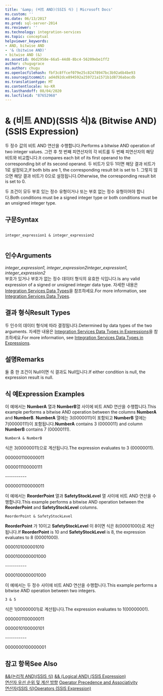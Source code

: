```yaml
---
title: '&amp; (비트 AND)(SSIS 식) | Microsoft Docs'
ms.custom: ''
ms.date: 06/13/2017
ms.prod: sql-server-2014
ms.reviewer: ''
ms.technology: integration-services
ms.topic: conceptual
helpviewer_keywords:
- AND, bitwise AND
- '& (bitwise AND)'
- bitwise AND (&)
ms.assetid: 06d2958e-66a5-44d8-8bc4-56209ebe1ff2
author: chugugrace
ms.author: chugu
ms.openlocfilehash: fbf3c8ffcef079e25c82478947bc3b92a6b4be93
ms.sourcegitcommit: ad4d92dce894592a259721a1571b1d8736abacdb
ms.translationtype: MT
ms.contentlocale: ko-KR
ms.lasthandoff: 08/04/2020
ms.locfileid: "87652968"
---
```

# <a name="amp-bitwise-and-ssis-expression"></a><span data-ttu-id="4eb75-102">&amp; (비트 AND)(SSIS 식)</span><span class="sxs-lookup"><span data-stu-id="4eb75-102">&amp; (Bitwise AND) (SSIS Expression)</span></span>
  <span data-ttu-id="4eb75-103">두 정수 값의 비트 AND 연산을 수행합니다.</span><span class="sxs-lookup"><span data-stu-id="4eb75-103">Performs a bitwise AND operation of two integer values.</span></span> <span data-ttu-id="4eb75-104">그런 후 첫 번째 피연산자의 각 비트를 두 번째 피연산자의 해당 비트와 비교합니다.</span><span class="sxs-lookup"><span data-stu-id="4eb75-104">It compares each bit of its first operand to the corresponding bit of its second operand.</span></span> <span data-ttu-id="4eb75-105">두 비트가 모두 1이면 해당 결과 비트가 1로 설정되고,</span><span class="sxs-lookup"><span data-stu-id="4eb75-105">If both bits are 1, the corresponding result bit is set to 1.</span></span> <span data-ttu-id="4eb75-106">그렇지 않으면 해당 결과 비트가 0으로 설정됩니다.</span><span class="sxs-lookup"><span data-stu-id="4eb75-106">Otherwise, the corresponding result bit is set to 0.</span></span>  
  
 <span data-ttu-id="4eb75-107">두 조건이 모두 부호 있는 정수 유형이거나 또는 부호 없는 정수 유형이어야 합니다.</span><span class="sxs-lookup"><span data-stu-id="4eb75-107">Both conditions must be a signed integer type or both conditions must be an unsigned integer type.</span></span>  
  
## <a name="syntax"></a><span data-ttu-id="4eb75-108">구문</span><span class="sxs-lookup"><span data-stu-id="4eb75-108">Syntax</span></span>  
  
```  
  
integer_expression1 & integer_expression2  
  
```  
  
## <a name="arguments"></a><span data-ttu-id="4eb75-109">인수</span><span class="sxs-lookup"><span data-stu-id="4eb75-109">Arguments</span></span>  
 <span data-ttu-id="4eb75-110">*integer_expression1, integer_expression2*</span><span class="sxs-lookup"><span data-stu-id="4eb75-110">*integer_expression1, integer_expression2*</span></span>  
 <span data-ttu-id="4eb75-111">부호가 있거나 부호가 없는 정수 데이터 형식의 유효한 식입니다.</span><span class="sxs-lookup"><span data-stu-id="4eb75-111">Is any valid expression of a signed or unsigned integer data type.</span></span> <span data-ttu-id="4eb75-112">자세한 내용은 [Integration Services Data Types](../data-flow/integration-services-data-types.md)을 참조하세요.</span><span class="sxs-lookup"><span data-stu-id="4eb75-112">For more information, see [Integration Services Data Types](../data-flow/integration-services-data-types.md).</span></span>  
  
## <a name="result-types"></a><span data-ttu-id="4eb75-113">결과 형식</span><span class="sxs-lookup"><span data-stu-id="4eb75-113">Result Types</span></span>  
 <span data-ttu-id="4eb75-114">두 인수의 데이터 형식에 따라 결정됩니다.</span><span class="sxs-lookup"><span data-stu-id="4eb75-114">Determined by data types of the two arguments.</span></span> <span data-ttu-id="4eb75-115">자세한 내용은 [Integration Services Data Types in Expressions](integration-services-data-types-in-expressions.md)을 참조하세요.</span><span class="sxs-lookup"><span data-stu-id="4eb75-115">For more information, see [Integration Services Data Types in Expressions](integration-services-data-types-in-expressions.md).</span></span>  
  
## <a name="remarks"></a><span data-ttu-id="4eb75-116">설명</span><span class="sxs-lookup"><span data-stu-id="4eb75-116">Remarks</span></span>  
 <span data-ttu-id="4eb75-117">둘 중 한 조건이 Null이면 식 결과도 Null입니다.</span><span class="sxs-lookup"><span data-stu-id="4eb75-117">If either condition is null, the expression result is null.</span></span>  
  
## <a name="expression-examples"></a><span data-ttu-id="4eb75-118">식 예</span><span class="sxs-lookup"><span data-stu-id="4eb75-118">Expression Examples</span></span>  
 <span data-ttu-id="4eb75-119">이 예에서는 **NumberA** 열과 **NumberB**열 사이에 비트 AND 연산을 수행합니다.</span><span class="sxs-lookup"><span data-stu-id="4eb75-119">This example performs a bitwise AND operation between the columns **NumberA** and **NumberB**.</span></span> <span data-ttu-id="4eb75-120">**NumberA** 열에는 3(0000011)이 포함되고 **NumberB** 열에는 7(00000111)이 포함됩니다.</span><span class="sxs-lookup"><span data-stu-id="4eb75-120">**NumberA** contains 3 (0000011) and column **NumberB** contains 7 (00000111).</span></span>  
  
```  
NumberA & NumberB  
```  
  
 <span data-ttu-id="4eb75-121">식은 3(00000011)으로 계산됩니다.</span><span class="sxs-lookup"><span data-stu-id="4eb75-121">The expression evaluates to 3 (00000011).</span></span>  
  
 <span data-ttu-id="4eb75-122">00000011</span><span class="sxs-lookup"><span data-stu-id="4eb75-122">00000011</span></span>  
  
 <span data-ttu-id="4eb75-123">00000111</span><span class="sxs-lookup"><span data-stu-id="4eb75-123">00000111</span></span>  
  
 ----------\-  
  
 <span data-ttu-id="4eb75-124">00000011</span><span class="sxs-lookup"><span data-stu-id="4eb75-124">00000011</span></span>  
  
 <span data-ttu-id="4eb75-125">이 예에서는 **ReorderPoint** 열과 **SafetyStockLevel** 열 사이에 비트 AND 연산을 수행합니다.</span><span class="sxs-lookup"><span data-stu-id="4eb75-125">This example performs a bitwise AND operation between the **ReorderPoint** and **SafetyStockLevel** columns.</span></span>  
  
```  
ReorderPoint & SafetyStockLevel  
```  
  
 <span data-ttu-id="4eb75-126">**ReorderPoint** 가 10이고 **SafetyStockLevel** 이 8이면 식은 8(00001000)로 계산됩니다.</span><span class="sxs-lookup"><span data-stu-id="4eb75-126">If **ReorderPoint** is 10 and **SafetyStockLevel** is 8, the expression evaluates to 8 (00001000).</span></span>  
  
 <span data-ttu-id="4eb75-127">00001010</span><span class="sxs-lookup"><span data-stu-id="4eb75-127">00001010</span></span>  
  
 <span data-ttu-id="4eb75-128">00001000</span><span class="sxs-lookup"><span data-stu-id="4eb75-128">00001000</span></span>  
  
 ----------\-  
  
 <span data-ttu-id="4eb75-129">00001000</span><span class="sxs-lookup"><span data-stu-id="4eb75-129">00001000</span></span>  
  
 <span data-ttu-id="4eb75-130">이 예에서는 두 정수 사이에 비트 AND 연산을 수행합니다.</span><span class="sxs-lookup"><span data-stu-id="4eb75-130">This example performs a bitwise AND operation between two integers.</span></span>  
  
```  
3 & 5   
```  
  
 <span data-ttu-id="4eb75-131">식은 1(00000001)로 계산됩니다.</span><span class="sxs-lookup"><span data-stu-id="4eb75-131">The expression evaluates to 1(00000001).</span></span>  
  
 <span data-ttu-id="4eb75-132">00000011</span><span class="sxs-lookup"><span data-stu-id="4eb75-132">00000011</span></span>  
  
 <span data-ttu-id="4eb75-133">00000101</span><span class="sxs-lookup"><span data-stu-id="4eb75-133">00000101</span></span>  
  
 ----------\-  
  
 <span data-ttu-id="4eb75-134">00000001</span><span class="sxs-lookup"><span data-stu-id="4eb75-134">00000001</span></span>  
  
## <a name="see-also"></a><span data-ttu-id="4eb75-135">참고 항목</span><span class="sxs-lookup"><span data-stu-id="4eb75-135">See Also</span></span>  
 <span data-ttu-id="4eb75-136">[&&&#40;논리적 AND&#41;&#40;SSIS 식&#41;](logical-and-ssis-expression.md) </span><span class="sxs-lookup"><span data-stu-id="4eb75-136">[&& &#40;Logical AND&#41; &#40;SSIS Expression&#41;](logical-and-ssis-expression.md) </span></span>  
 <span data-ttu-id="4eb75-137">[연산자 우선 순위 및 계산 방향](operator-precedence-and-associativity.md) </span><span class="sxs-lookup"><span data-stu-id="4eb75-137">[Operator Precedence and Associativity](operator-precedence-and-associativity.md) </span></span>  
 [<span data-ttu-id="4eb75-138">연산자&#40;SSIS 식&#41;</span><span class="sxs-lookup"><span data-stu-id="4eb75-138">Operators &#40;SSIS Expression&#41;</span></span>](operators-ssis-expression.md)  
  
  
